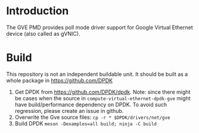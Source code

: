 # Introduction
The GVE PMD provides poll mode driver support for Google Virtual Ethernet device (also called as gVNIC).

# Build
This repository is not an independent buildable unit. It should be built as a whole package in https://github.com/DPDK 

1. Get DPDK from https://github.com/DPDK/dpdk. Note: since there might be cases when the source in `compute-virtual-ethernet-dpdk-gve` might have build/performance dependency on DPDK. To avoid such regression, please create an issue in github.
2. Overwrite the Gve source files: `cp -r * $DPDK/drivers/net/gve`
3. Build DPDK `meson -Dexamples=all build; ninja -C build`
